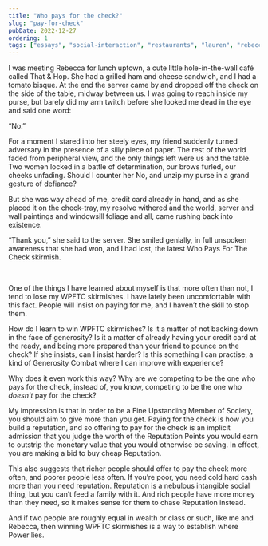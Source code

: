 ```yaml
---
title: "Who pays for the check?"
slug: "pay-for-check"
pubDate: 2022-12-27
ordering: 1
tags: ["essays", "social-interaction", "restaurants", "lauren", "rebecca", "awkward"]
---
```


<span class="small-caps">I was meeting Rebecca</span> for lunch uptown, a cute little hole-in-the-wall café called That & Hop. She had a grilled ham and cheese sandwich, and I had a tomato bisque. At the end the server came by and dropped off the check on the side of the table, midway between us. I was going to reach inside my purse, but barely did my arm twitch before she looked me dead in the eye and said one word:

“No.”

For a moment I stared into her steely eyes, my friend suddenly turned adversary in the presence of a silly piece of paper. The rest of the world faded from peripheral view, and the only things left were us and the table. Two women locked in a battle of determination, our brows furled, our cheeks unfading. Should I counter her No, and unzip my purse in a grand gesture of defiance?

But she was way ahead of me, credit card already in hand, and as she placed it on the check-tray, my resolve withered and the world, server and wall paintings and windowsill foliage and all, came rushing back into existence.

“Thank you,” she said to the server. She smiled genially, in full unspoken awareness that she had won, and I had lost, the latest Who Pays For The Check skirmish.

<br />

One of the things I have learned about myself is that more often than not, I tend to lose my WPFTC skirmishes. I have lately been uncomfortable with this fact. People will insist on paying for me, and I haven’t the skill to stop them.

How do I learn to win WPFTC skirmishes? Is it a matter of not backing down in the face of generosity? Is it a matter of already having your credit card at the ready, and being more prepared than your friend to pounce on the check? If she insists, can I insist harder? Is this something I can practise, a kind of Generosity Combat where I can improve with experience?

Why does it even work this way? Why are we competing to be the one who pays for the check, instead of, you know, competing to be the one who _doesn’t_ pay for the check?

My impression is that in order to be a Fine Upstanding Member of Society, you should aim to give more than you get. Paying for the check is how you build a reputation, and so offering to pay for the check is an implicit admission that you judge the worth of the Reputation Points you would earn to outstrip the monetary value that you would otherwise be saving. In effect, you are making a bid to buy cheap Reputation.

This also suggests that richer people should offer to pay the check more often, and poorer people less often. If you’re poor, you need cold hard cash more than you need reputation. Reputation is a nebulous intangible social thing, but you can’t feed a family with it. And rich people have more money than they need, so it makes sense for them to chase Reputation instead.

And if two people are roughly equal in wealth or class or such, like me and Rebecca, then winning WPFTC skirmishes is a way to establish where Power lies.